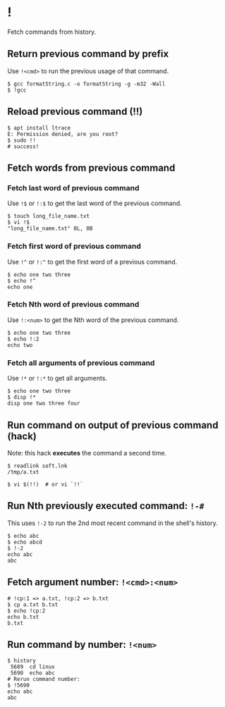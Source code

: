 # !

Fetch commands from history.

## Return previous command by prefix
Use `!<cmd>` to run the previous usage of that command.
```
$ gcc formatString.c -o formatString -g -m32 -Wall
$ !gcc
```

## Reload previous command (!!)
```
$ apt install ltrace
E: Permission denied, are you root?
$ sudo !!
# success!
```

## Fetch words from previous command
### Fetch last word of previous command
Use `!$` or `!:$` to get the last word of the previous command.
```
$ touch long_file_name.txt
$ vi !$
"long_file_name.txt" 0L, 0B
```

### Fetch first word of previous command
Use `!^` or `!:^` to get the first word of a previous command.
```
$ echo one two three
$ echo !^
echo one
```

### Fetch Nth word of previous command
Use `!:<num>` to get the Nth word of the previous command.
```
$ echo one two three
$ echo !:2
echo two
```

### Fetch all arguments of previous command
Use `!*` or `!:*` to get all arguments.
```
$ echo one two three
$ disp !*
disp one two three four
```

## Run command on output of previous command (hack)
Note: this hack **executes** the command a second time.
```
$ readlink soft.lnk
/tmp/a.txt

$ vi $(!!)  # or vi `!!`
```

## Run Nth previously executed command: `!-#`
This uses `!-2` to run the 2nd most recent command in the shell's history.
```
$ echo abc
$ echo abcd
$ !-2
echo abc
abc
```

## Fetch argument number: `!<cmd>:<num>`
```
# !cp:1 => a.txt, !cp:2 => b.txt
$ cp a.txt b.txt
$ echo !cp:2
echo b.txt
b.txt
```

## Run command by number: `!<num>`
```
$ history
 5689  cd linux
 5690  echo abc
# Rerun command number:
$ !5690
echo abc
abc
```
